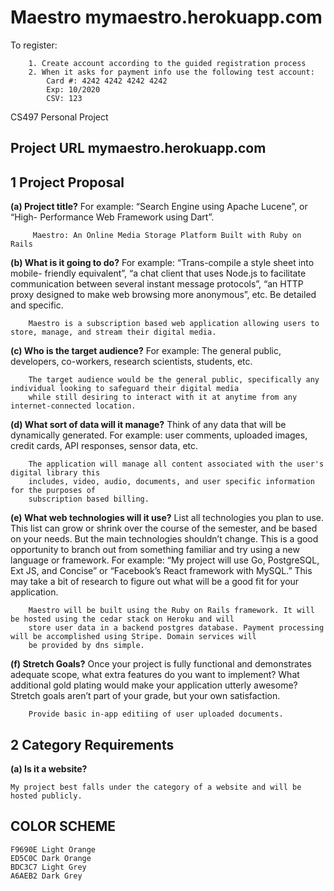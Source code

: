 # Maestro mymaestro.herokuapp.com

To register:

		1. Create account according to the guided registration process
		2. When it asks for payment info use the following test account:
			Card #: 4242 4242 4242 4242
			Exp: 10/2020
			CSV: 123


CS497 Personal Project

## Project URL mymaestro.herokuapp.com

## 1 Project Proposal

**(a) Project title?** For example: “Search Engine using Apache Lucene”, or “High- Performance Web Framework using Dart”.
 		
		 Maestro: An Online Media Storage Platform Built with Ruby on Rails
		 
**(b) What is it going to do?** For example: “Trans-compile a style sheet into mobile- friendly equivalent”, 
    “a chat client that uses Node.js to facilitate communication between several instant message protocols”, 
    “an HTTP proxy designed to make web browsing more anonymous”, etc. Be detailed and specific. 	
		
		Maestro is a subscription based web application allowing users to store, manage, and stream their digital media.
		
**(c) Who is the target audience?** For example: The general public, developers, co-workers, research scientists, students, etc.
		
		The target audience would be the general public, specifically any individual looking to safeguard their digital media
		while still desiring to interact with it at anytime from any internet-connected location.

**(d) What sort of data will it manage?** Think of any data that will be dynamically generated. 
	For example: user comments, uploaded images, credit cards, API responses, sensor data, etc. 
		
		The application will manage all content associated with the user's digital library this
		includes, video, audio, documents, and user specific information for the purposes of 
		subscription based billing.
	
**(e) What web technologies will it use?** List all technologies you plan to use. This list can grow or shrink over the course 
	of the semester, and be based on your needs. But the main technologies shouldn’t change. This is a good opportunity to 
	branch out from something familiar and try using a new language or framework. For example: “My project will use Go, PostgreSQL, 
	Ext JS, and Concise” or “Facebook’s React framework with MySQL.” This may take a bit of research to figure out what will be a
	good fit for your application.
	
		Maestro will be built using the Ruby on Rails framework. It will be hosted using the cedar stack on Heroku and will
		store user data in a backend postgres database. Payment processing will be accomplished using Stripe. Domain services will
		be provided by dns simple.

**(f) Stretch Goals?** Once your project is fully functional and demonstrates adequate scope, what extra features do you want to implement? 
	What additional gold plating would make your application utterly awesome? Stretch goals aren’t part of your grade, but your own 
	satisfaction.
		
		Provide basic in-app editiing of user uploaded documents.

## 2 Category Requirements

**(a) Is it a website?**

	My project best falls under the category of a website and will be hosted publicly.
	
##  COLOR SCHEME

	F9690E Light Orange
	ED5C0C Dark Orange
	BDC3C7 Light Grey
	A6AEB2 Dark Grey
